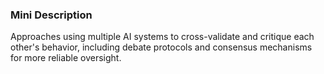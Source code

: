 ### Mini Description

Approaches using multiple AI systems to cross-validate and critique each other's behavior, including debate protocols and consensus mechanisms for more reliable oversight.
